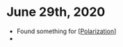 # June 29th, 2020
- Found something for [[Polarization]]
- 

[//begin]: # "Autogenerated link references for markdown compatibility"
[Polarization]: ../polarization "Polarization"
[//end]: # "Autogenerated link references"